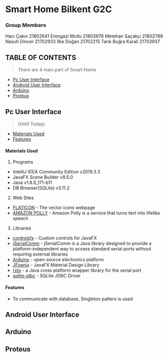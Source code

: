 # Smart Home Bilkent G2C
### Group Members
Hacı Çakın 21802641
Erengazi Mutlu 21803676
Metehan Saçakçı 21802788
Nasuh Dincer 21702933
İlke Doğan 21702215
Tarık Buğra Karali 21703937
  
## TABLE OF CONTENTS

> There are 4 main part of Smart Home

- [Pc User Interface](#PcUserInterface)
- [Android User Interface](#AndroidUserInterface)
- [Arduino](#Arduino)
- [Proteus](#Proteus)



## Pc User Interface 
> (Until Today)
- [Materials Used](#MaterialsUsed)
- [Features](#Features)

#### Materials Used
1) Programs
* IntelliJ IDEA Community Edition v2019.3.3
* JavaFX Scene Builder v8.5.0
* Java v1.8.0_171-b11
* DB Browser(SQLite) v3.11.2

2) Web Sites
* [FLATICON](https://www.flaticon.com/) - The vector icons webpage
* [AMAZON POLLY](https://aws.amazon.com/polly/?nc1=h_ls) - Amazon Polly is a service that turns text into lifelike speech

3) Libraries
* [controlsfx](https://github.com/controlsfx/controlsfx) - Custom controls for JavaFX
* [jSerialComm](https://fazecast.github.io/jSerialComm/) - jSerialComm is a Java library designed to provide a platform-independent way to access standard serial ports without requiring external libraries
* [Arduino](https://github.com/arduino/Arduino) - open-source electronics platform 
* [JFoenix](https://github.com/jfoenixadmin/JFoenix) - JavaFX Material Design Library
* [rxtx](https://github.com/rxtx/rxtx) - a Java cross platform wrapper library for the serial port
* [sqlite-jdbc](https://github.com/xerial/sqlite-jdbc) - SQLite JDBC Driver

#### Features
- To communicate with database, Singleton patters is used

## Android User Interface


## Arduino


## Proteus
